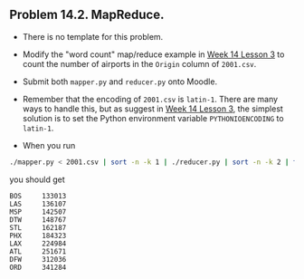 ## Problem 14.2. MapReduce.

- There is no template for this problem.
- Modify the "word count" map/reduce example in
  [Week 14 Lesson 3](http://nbviewer.ipython.org/github/INFO490/spring2015/blob/master/week14/intro2dh.ipynb)
  to count the number of airports in the `Origin` column of `2001.csv`.
- Submit both `mapper.py` and `reducer.py` onto Moodle.
- Remember that the encoding of `2001.csv` is `latin-1`.
  There are many ways to handle this, but as suggest in
  [Week 14 Lesson 3](http://nbviewer.ipython.org/github/INFO490/spring2015/blob/master/week14/intro2dh.ipynb),
  the simplest solution is to set the Python environment variable
  `PYTHONIOENCODING` to `latin-1`.

- When you run

```bash
./mapper.py < 2001.csv | sort -n -k 1 | ./reducer.py | sort -n -k 2 | tail -10
```

you should get

```text
BOS     133013
LAS     136107
MSP     142507
DTW     148767
STL     162187
PHX     184323
LAX     224984
ATL     251671
DFW     312036
ORD     341284
```

